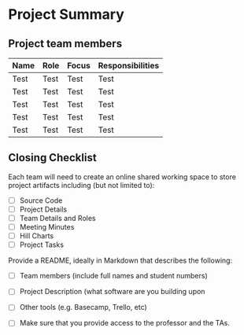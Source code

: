 # Project Summary

## Project team members

| Name | Role | Focus | Responsibilities |
|------|-----|---------|-------|
| Test | Test | Test | Test |
| Test | Test | Test | Test |
| Test | Test | Test | Test |
| Test | Test | Test | Test |
| Test | Test | Test | Test |

## Closing Checklist

Each team will need to create an online shared working space to store project artifacts including (but not limited to): 
- [ ] Source Code
- [ ] Project Details
- [ ] Team Details and Roles
- [ ] Meeting Minutes
- [ ] Hill Charts
- [ ] Project Tasks

Provide a README, ideally in Markdown that describes the following:
- [ ] Team members (include full names and student numbers)
- [ ] Project Description (what software are you building upon
- [ ] Other tools (e.g. Basecamp, Trello, etc)
- [ ] Make sure that you provide access to the professor and the TAs.

